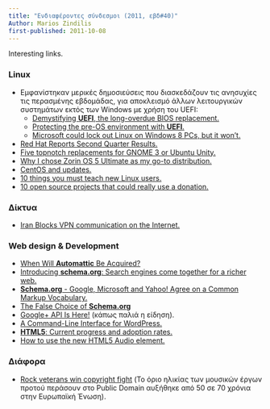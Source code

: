 ```yaml
---
title: "Ενδιαφέροντες σύνδεσμοι (2011, εβδ#40)"
Author: Marios Zindilis
first-published: 2011-10-08
---
```


Interesting links.

<!-- read more -->

<h3>Linux</h3>
<ul><li>Εμφανίστηκαν μερικές δημοσιεύσεις που διασκεδάζουν τις ανησυχίες τις περασμένης εβδομάδας, για αποκλεισμό άλλων λειτουργικών συστημάτων εκτός των Windows με χρήση του UEFI:<ul><li><a href="http://www.extremetech.com/computing/96985-demystifying-uefi-the-long-overdue-bios-replacement">Demystifying <strong>UEFI</strong>, the long-overdue BIOS replacement.</a></li>
<li><a href="http://blogs.msdn.com/b/b8/archive/2011/09/22/protecting-the-pre-os-environment-with-uefi.aspx">Protecting the pre-OS environment with <strong>UEFI</strong>.</a></li>
<li><a href="http://www.extremetech.com/computing/96909-microsoft-could-lock-out-linux-on-windows-8-pcs-but-it-wont">Microsoft could lock out Linux on Windows 8 PCs, but it won’t.</a></li></ul></li>
<li><a href="https://web.archive.org/web/20110925021804/http://finance.yahoo.com/news/Red-Hat-Reports-Second-bw-474607315.html">Red Hat Reports Second Quarter Results.</a></li>
<li><a href="http://www.techrepublic.com/blog/five-apps/five-topnotch-replacements-for-gnome-3-or-ubuntu-unity/1071">Five topnotch replacements for GNOME 3 or Ubuntu Unity.</a></li>
<li><a href="http://www.techrepublic.com/blog/opensource/why-i-chose-zorin-os-5-ultimate-as-my-go-to-distribution/3042">Why I chose Zorin OS 5 Ultimate as my go-to distribution.</a></li>
<li><a href="http://lwn.net/Articles/460791/">CentOS and updates.</a></li>
<li><a href="http://www.techrepublic.com/blog/10things/10-things-you-must-teach-new-linux-users/2756">10 things you must teach new Linux users.</a></li>
<li><a href="http://www.techrepublic.com/blog/10things/10-open-source-projects-that-could-really-use-a-donation/2746">10 open source projects that could really use a donation.</a></li>
</ul>

<h3>Δίκτυα</h3>
<ul><li><a href="http://www.stopfundamentalism.com/index.php?option=com_content&task=view&id=1207">Iran Blocks VPN communication on the Internet.</a></li>
</ul>

<h3>Web design & Development</h3>
<ul><li><a href="http://www.wptavern.com/when-will-automattic-be-acquired">When Will <strong>Automattic</strong> Be Acquired?</a></li>
<li><a href="http://googleblog.blogspot.com/2011/06/introducing-schemaorg-search-engines.html">Introducing <strong>schema.org</strong>: Search engines come together for a richer web.</a></li>
<li><a href="http://www.infoq.com/news/2011/06/Schema-org"><strong>Schema.org</strong> - Google, Microsoft and Yahoo! Agree on a Common Markup Vocabulary.</a></li>
<li><a href="http://manu.sporny.org/2011/false-choice/">The False Choice of <strong>Schema.org</strong></a></li>
<li><a href="http://plusheadlines.com/google-api-is-here/2092/">Google+ API Is Here!</a> (κάπως παλιά η είδηση).</li>
<li><a href="http://scribu.net/wordpress/a-command-line-interface-for-wordpress.html">A Command-Line Interface for WordPress.</a></li>
<li><a href="http://www.techrepublic.com/blog/webmaster/html5-current-progress-and-adoption-rates/651"><strong>HTML5</strong>: Current progress and adoption rates.</a></li>
<li><a href="http://www.techrepublic.com/blog/webmaster/how-to-use-the-new-html5-audio-element/621">How to use the new HTML5 Audio element.</a></li>
</ul>

<h3>Διάφορα</h3>
<ul><li><a href="http://www.bbc.co.uk/news/entertainment-arts-14882146">Rock veterans win copyright fight</a> (Το όριο ηλικίας των μουσικών έργων προτού περάσουν στο Public Domain αυξήθηκε από 50 σε 70 χρόνια στην Ευρωπαϊκή Ένωση).</li>
</ul>

